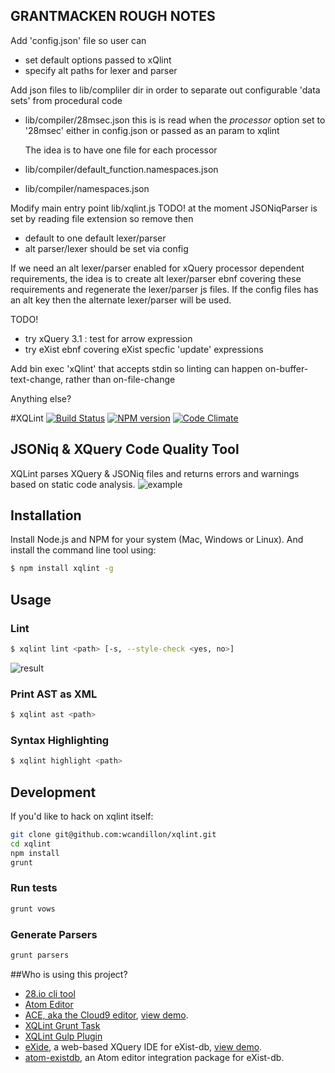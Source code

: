
## GRANTMACKEN ROUGH NOTES

Add 'config.json' file so user can
 - set default options passed to xQlint
 - specify alt paths for lexer and parser

Add json files to lib/compliler dir in order to 
separate out configurable 'data sets' from procedural code

- lib/compiler/28msec.json
  this is is read when the *processor* option set to '28msec'
  either in config.json or passed as an param to xqlint

  The idea is to have one file for each processor

- lib/compiler/default_function.namespaces.json
- lib/compiler/namespaces.json

Modify main entry point lib/xqlint.js
 TODO! 
at the moment JSONiqParser is set by reading file extension
so remove then
 - default to one default lexer/parser
 - alt parser/lexer should be set via config

If we need an alt lexer/parser enabled for xQuery processor dependent requirements, the idea is to create alt lexer/parser ebnf covering these requirements and regenerate the lexer/parser js files.
If the config files has an alt key then the alternate lexer/parser will be used.

 TODO! 
 - try xQuery 3.1 : test for arrow expression
 - try eXist ebnf covering eXist specfic 'update' expressions

Add bin exec 'xQlint'
  that accepts stdin so linting can happen on-buffer-text-change, rather than on-file-change


Anything else?
<!--

Look at  using xqlint to implement Language Server Protocol stuff

 - hover:  ( in vim normal mode )
If a language server holds the source text AST in memory
then an 'xQinfo' function that accepts line and col params
could return AST parser context. There would no need to resend source text.

 - format  'xQformat' a stdio buffer not a file

 - completer  given insert position belongs to a prior known AST parser context
 held be the language server there should be no need to resend source text and reparse

https://github.com/wcandillon/xqlint/issues/58
-->

#XQLint
[![Build Status](http://img.shields.io/travis/wcandillon/xqlint/master.svg?style=flat)](https://travis-ci.org/wcandillon/xqlint) [![NPM version](http://img.shields.io/npm/v/xqlint.svg?style=flat)](http://badge.fury.io/js/xqlint) [![Code Climate](http://img.shields.io/codeclimate/github/wcandillon/xqlint.svg?style=flat)](https://codeclimate.com/github/wcandillon/xqlint)

## JSONiq & XQuery Code Quality Tool

XQLint parses XQuery & JSONiq files and returns errors and warnings based on static code analysis.
![example](http://i.imgur.com/86jU7C1.png)

## Installation

Install Node.js and NPM for your system (Mac, Windows or Linux). And install the command line tool using:

```bash
$ npm install xqlint -g
```
## Usage

### Lint

```bash
$ xqlint lint <path> [-s, --style-check <yes, no>]
```
![result](https://dl.dropboxusercontent.com/u/1487285/Screenshot%202014-04-07%2011.06.31.png)

### Print AST as XML

```bash
$ xqlint ast <path>
```

### Syntax Highlighting

```bash
$ xqlint highlight <path>
```

## Development

If you'd like to hack on xqlint itself:

```bash
git clone git@github.com:wcandillon/xqlint.git
cd xqlint
npm install
grunt
```

### Run tests

```bash
grunt vows
```

### Generate Parsers

```bash
grunt parsers
```

##Who is using this project?
* [28.io cli tool](https://github.com/28msec/28)
* [Atom Editor](https://atom.io/packages/language-jsoniq)
* [ACE, aka the Cloud9 editor](https://github.com/ajaxorg/ace), [view demo](http://try.zorba.io).
* [XQLint Grunt Task](https://github.com/wcandillon/grunt-xqlint)
* [XQLint Gulp Plugin](https://github.com/wcandillon/gulp-xqlint)
* [eXide](https://github.com/wolfgangmm/eXide), a web-based XQuery IDE for eXist-db, [view demo](http://exist-db.org/exist/apps/eXide/).
* [atom-existdb](https://github.com/wolfgangmm/atom-existdb), an Atom editor integration package for eXist-db.
